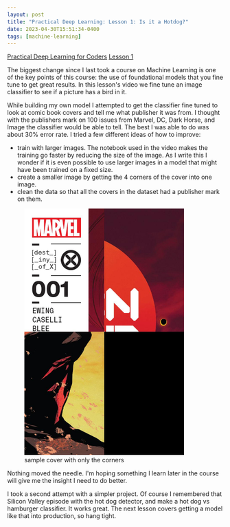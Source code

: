 ```yaml
---
layout: post
title: "Practical Deep Learning: Lesson 1: Is it a Hotdog?"
date: 2023-04-30T15:51:34-0400
tags: [machine-learning]
---
```


[Practical Deep Learning for Coders](https://course.fast.ai/) [Lesson 1](https://course.fast.ai/Lessons/lesson1.html)

The biggest change since I last took a course on Machine Learning is one of the key points of this course:  the use of foundational models that you fine tune to get great results.  In this lesson's video we fine tune an image classifier to see if a picture has a bird in it.

While building my own model I attempted to get the classifier fine tuned to look at comic book covers and tell me what publisher it was from.  I thought with the publishers mark on 100 issues from Marvel, DC, Dark Horse, and Image the classifier would be able to tell.  The best I was able to do was about 30% error rate.  I tried a few different ideas of how to improve:

- train with larger images.  The notebook used in the video makes the training go faster by reducing the size of the image.  As I write this I wonder if it is even possible to use larger images in a model that might have been trained on a fixed size.
- create a smaller image by getting the 4 corners of the cover into one image.
- clean the data so that all the covers in the dataset had a publisher mark on them.

 <figure>
  <img src="/2023/04/30/X-Men - Red (2022-) 001-000.jpg" width="372" height="573" />
  <figcaption>sample cover with only the corners</figcaption>
</figure>

Nothing moved the needle.  I'm hoping something I learn later in the course will give me the insight I need to do better.

I took a second attempt with a simpler project.  Of course I remembered that Silicon Valley episode with the hot dog detector, and make a hot dog vs hamburger classifier.  It works great.  The next lesson covers getting a model like that into production, so hang tight.
